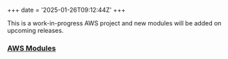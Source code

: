 +++
date = '2025-01-26T09:12:44Z'
+++

This is a work-in-progress AWS project and new modules will be added on upcoming releases.

### [AWS Modules](./aws/iam-role)

